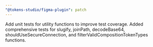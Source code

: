 ```yaml
---
"@tokens-studio/figma-plugin": patch
---
```


Add unit tests for utility functions to improve test coverage. Added comprehensive tests for slugify, joinPath, decodeBase64, shouldUseSecureConnection, and filterValidCompositionTokenTypes functions.
